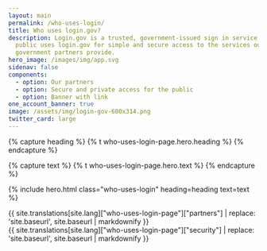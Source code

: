 ```yaml
---
layout: main
permalink: /who-uses-login/
title: Who uses login.gov?
description: Login.gov is a trusted, government-issued sign in service. The
  public uses login.gov for simple and secure access to the services our
  government partners provide.
hero_image: /images/img/app.svg
sidenav: false
components:
  - option: Our partners
  - option: Secure and private access for the public
  - option: Banner with link
one_account_banner: true
image: /assets/img/login-gov-600x314.png
twitter_card: large
---
```


{% capture heading %}
{% t who-uses-login-page.hero.heading %}
{% endcapture %}

{% capture text %}
{% t who-uses-login-page.hero.text %}
{% endcapture %}

{% include hero.html class="who-uses-login" heading=heading text=text %}

<div class="bg-primary-lightest">
  <div class="container who-uses-login">
    <div class="partners list">
      {{ site.translations[site.lang]["who-uses-login-page"]["partners"] | replace: 'site.baseurl', site.baseurl | markdownify }}
    </div>
  </div>
</div>

<div>
  <div class="container who-uses-login">
    <div class="security">
      {{ site.translations[site.lang]["who-uses-login-page"]["security"] | replace: 'site.baseurl', site.baseurl | markdownify }}
    </div>
  </div>
</div>
